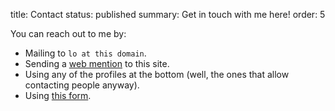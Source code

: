 title: Contact
status: published
summary: Get in touch with me here!
order: 5

You can reach out to me by:

* Mailing to `lo at this domain`.
* Sending a [web mention](https://indieweb.org/Webmention) to this site.
* Using any of the profiles at the bottom (well, the ones that allow contacting people anyway).
* Using [this form](https://form.jotformz.com/60737146595666).
